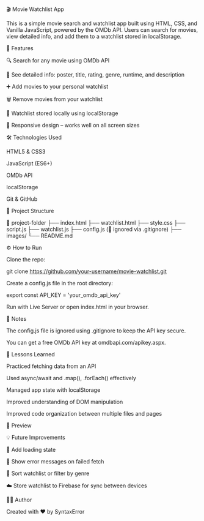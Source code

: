 
🎬 Movie Watchlist App

This is a simple movie search and watchlist app built using HTML, CSS, and Vanilla JavaScript, powered by the OMDb API.
Users can search for movies, view detailed info, and add them to a watchlist stored in localStorage.

🔧 Features

🔍 Search for any movie using OMDb API

📄 See detailed info: poster, title, rating, genre, runtime, and description

➕ Add movies to your personal watchlist

🗑️ Remove movies from your watchlist

💾 Watchlist stored locally using localStorage

📱 Responsive design – works well on all screen sizes

🛠️ Technologies Used

HTML5 & CSS3

JavaScript (ES6+)

OMDb API

localStorage

Git & GitHub

📁 Project Structure

📂 project-folder
├── index.html
├── watchlist.html
├── style.css
├── script.js
├── watchlist.js
├── config.js (🔐 ignored via .gitignore)
├── images/
└── README.md

⚙️ How to Run

Clone the repo:

git clone https://github.com/your-username/movie-watchlist.git


Create a config.js file in the root directory:

export const API_KEY = 'your_omdb_api_key'

Run with Live Server or open index.html in your browser.

🔐 Notes

The config.js file is ignored using .gitignore to keep the API key secure.

You can get a free OMDb API key at omdbapi.com/apikey.aspx.

🤔 Lessons Learned

Practiced fetching data from an API

Used async/await and .map(), .forEach() effectively

Managed app state with localStorage

Improved understanding of DOM manipulation

Improved code organization between multiple files and pages

📸 Preview

💡 Future Improvements

🔎 Add loading state

💬 Show error messages on failed fetch

🔁 Sort watchlist or filter by genre

☁️ Store watchlist to Firebase for sync between devices

👨‍💻 Author

Created with ❤️ by SyntaxError